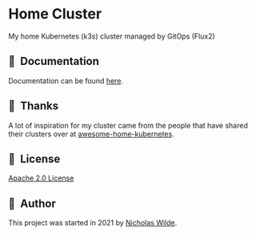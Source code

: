 # Home Cluster

My home Kubernetes (k3s) cluster managed by GitOps (Flux2)

## :book:&nbsp; Documentation

Documentation can be found [here](http://nicholaswilde.github.io/home-cluster).

## :handshake:&nbsp; Thanks

A lot of inspiration for my cluster came from the people that have shared their
clusters over at [awesome-home-kubernetes].

## :closed_book:&nbsp; License

[Apache 2.0 License](./LICENSE)

## :pencil:&nbsp; Author

This project was started in 2021 by [Nicholas Wilde].

[awesome-home-kubernetes]: https://github.com/k8s-at-home/awesome-home-kubernetes
[Nicholas Wilde]: https://github.com/nicholaswilde/
